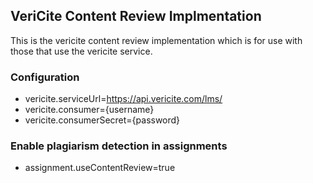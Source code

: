 ## VeriCite Content Review Implmentation

This is the vericite content review implementation which is for use with those that use the vericite service.

### Configuration

- vericite.serviceUrl=https://api.vericite.com/lms/
- vericite.consumer={username}
- vericite.consumerSecret={password}

### Enable plagiarism detection in assignments

- assignment.useContentReview=true
